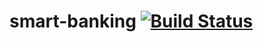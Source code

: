 # smart-banking [![Build Status](https://travis-ci.org/RUBYLNIK-training-center/smart-banking.svg?branch=master)](https://travis-ci.org/RUBYLNIK-training-center/smart-banking)
